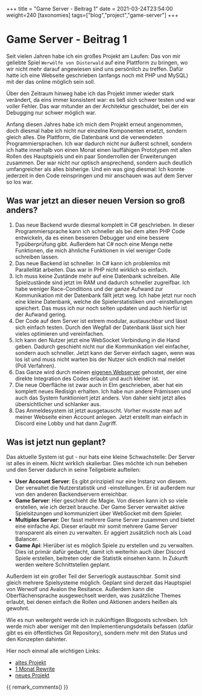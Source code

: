+++
title = "Game Server - Beitrag 1"
date = 2021-03-24T23:54:00
weight=240
[taxonomies]
tags=["blog","project","game-server"]
+++

# Game Server - Beitrag 1

Seit vielen Jahren habe ich ein großes Projekt am Laufen: Das von mir geliebte Spiel `Werwölfe von
Düsterwald` auf eine Plattform zu bringen, wo wir nicht mehr darauf angewiesen sind uns persönlich
zu treffen. Dafür hatte ich eine Webseite geschrieben (anfangs noch mit PHP und MySQL) mit der das
online möglich sein soll.

Über den Zeitraum hinweg habe ich das Projekt immer wieder stark verändert, da eins immer konsistent
war: es ließ sich schwer testen und war voller Fehler. Das war mitunder an der Architektur
geschuldet, bei der ein Debugging nur schwer möglich war.

<!-- more -->

Anfang diesen Jahres habe ich mich dem Projekt erneut angenommen, doch diesmal habe ich nicht nur
einzelne Komponenten ersetzt, sondern gleich alles. Die Plattform, die Datenbank und die verwendeten
Programmiersprachen. Ich war dadurch nicht nur äußerst schnell, sondern ich hatte innerhalb von
einen Monat einen lauffähigen Prototypen mit allen Rollen des Hauptspiels und ein paar Sonderrollen
der Erweiterungen zusammen. Der war nicht nur optisch ansprechend, sondern auch deutlich
umfangreicher als alles bisherige. Und ein was ging diesmal: Ich konnte jederzeit in den Code
reinspringen und mir anschauen was auf dem Server so los war.

## Was war jetzt an dieser neuen Version so groß anders?

1. Das neue Backend wurde diesmal komplett in C# geschrieben. In dieser Programmiersprache kann ich
   schneller als bei dem alten PHP Code entwickeln, da es einen besseren Debugger und eine bessere
   Typüberprüfung gibt. Außerdem hat C# noch eine Menge nette Funktionen, die mich ähnliche
   Funktionen in viel weniger Code schreiben lassen.
2. Das neue Backend ist schneller. In C# kann ich problemlos mit Parallelität arbeiten. Das war in
   PHP nicht wirklich so einfach.
3. Ich muss keine Zustände mehr auf eine Datenbank schreiben. Alle Spielzustände sind jetzt im RAM
   und dadurch schneller zugreifbar. Ich habe weniger Race-Conditions und der ganze Aufwand zur
   Kommunikation mit der Datenbank fällt jetzt weg. Ich habe jetzt nur noch eine kleine Datenbank,
   welche die Spielerstatistiken und -einstellungen speichert. Das muss ich nur noch selten updaten
   und auch hierfür ist der Aufwand gering.
4. Der Code auf dem Server ist extrem modular, austauschbar und lässt sich einfach testen. Durch den
   Wegfall der Datenbank lässt sich hier vieles optimieren und vereinfachen.
5. Ich kann den Nutzer jetzt eine WebSocket Verbindung in die Hand geben. Dadurch geschieht nicht
   nur die Kommunikation viel einfacher, sondern auch schneller. Jetzt kann der Server einfach
   sagen, wenn was los ist und muss nicht warten bis der Nutzer sich endlich mal meldet (Poll
   Verfahren).
6. Das Ganze wird durch meinen [eigenen Webserver](https://github.com/Garados007/MaxLib.WebServer)
   gehostet, der eine direkte Integration des Codes erlaubt und auch kleiner ist.
7. Die neue Oberfläche ist zwar auch in Elm geschrieben, aber hat ein komplett neues Redisign
   erhalten. Ich habe nun andere Prämissen und auch das System funktioniert jetzt anders. Von daher
   sieht jetzt alles übersichtlicher und schlanker aus.
8. Das Anmeldesystem ist jetzt ausgetauscht. Vorher musste man auf meiner Webseite einen Account
   anlegen. Jetzt erstellt man einfach in Discord eine Lobby und hat dann Zugriff.

## Was ist jetzt nun geplant?

Das aktuelle System ist gut - nur hats eine kleine Schwachstelle: Der Server ist alles in einem.
Nicht wirklich skalierbar. Dies möchte ich nun beheben und den Server dadurch in seine Teilgebiete
aufteilen:

- **User Account Server**: Es gibt prinzipiell nur eine Instanz von diesem. Der verwaltet die
  Nutzerstatistik und -einstellungen. Er ist außerdem nur von den anderen Backendservern erreichbar.
- **Game Server**: Hier geschieht die Magie. Von diesen kann ich so viele erstellen, wie ich derzeit
  brauche. Der Game Server verwaltet aktive Spielsitzungen und kommuniziert über WebSocket mit dem
  Spieler.
- **Multiplex Server**: Der fasst mehrere Game Server zusammen und bietet eine einfache Api. Dieser
  erlaubt mir somit mehrere Game Server transparent als einen zu verwalten. Er aggiert zusätzlich
  noch als Load Balancer.
- **Game Api**: Hierüber ist es möglich Spiele zu erstellen und zu verwalten. Dies ist primär dafür
  gedacht, damit ich weiterhin auch über Discord Spiele erstellen, beitreten oder die Statistik
  einsehen kann. In Zukunft werden weitere Schnittstellen geplant.

Außerdem ist ein großer Teil der Serverlogik austauschbar. Somit sind gleich mehrere Spielsysteme
möglich. Geplant sind derzeit das Hauptspiel von Werwolf und Avalon the Resitance. Außerdem kann die
Oberflächensprache ausgewechselt werden, was zusätzliche Themes erlaubt, bei denen einfach die
Rollen und Aktionen anders heißen als gewohnt.

Wie es nun weitergeht werde ich in zukünftigen Blogposts schreiben. Ich werde mich aber weniger mit
den Implementierungsdetails befassen (dafür gibt es ein öffentliches Git Repository), sondern mehr
mit den Status und den Konzepten dahinter.

Hier noch einmal alle wichtigen Links:

- [altes Projekt](https://github.com/Garados007/Werwolf)
- [1 Monat Rewrite](https://github.com/Garados007/Mabron.DiscordBots)
- [neues Projekt](https://github.com/Garados007/Werewolf)

{{ remark_comments() }}
